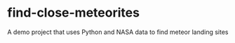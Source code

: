 # find-close-meteorites
 A demo project that uses Python and NASA data to find meteor landing sites
